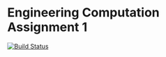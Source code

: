 # Engineering Computation Assignment 1

[![Build Status](https://travis-ci.com/jamesmstone/Engineering-Computation-Assignment-1-.svg?token=p8yLcFuVj6kMWC4pZF7s&branch=master)](https://travis-ci.com/jamesmstone/Engineering-Computation-Assignment-1-)

